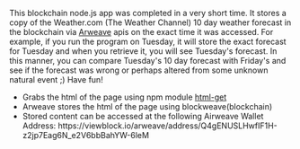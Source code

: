 <html>
<p>
This blockchain node.js app was completed in a very short time. It stores a copy of the Weather.com (The Weather Channel) 10 day weather forecast in the blockchain via <a href="https://docs.arweave.org/developers/">Arweave</a> apis on the exact time it was accessed. For example, if you run the program on Tuesday, it will store the exact forecast for Tuesday and when you retrieve it, you will see Tuesday's forecast. In this manner, you can compare Tuesday's 10 day forecast with Friday's and see if the forecast was wrong or perhaps altered from some unknown natural event ;) Have fun!
</p>
<p>
  <ul>
  <li>Grabs the html of the page using npm module <a href="https://www.npmjs.com/package/html-get">html-get</a></li>
  <li>Arweave stores the html of the page using blockweave(blockchain)</li>
  <li>Stored content can be accessed at the following Airweave Wallet Address: https://viewblock.io/arweave/address/Q4gENUSLHwfIF1H-z2jp7Eag6N_e2V6bbBahYW-6leM</li>
  </ul>
</p>
</html>

